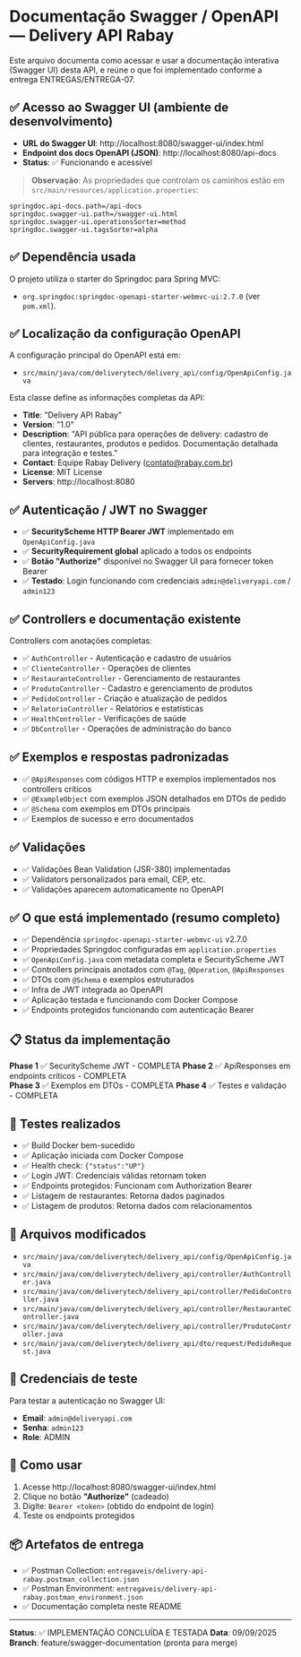 # Documentação Swagger / OpenAPI — Delivery API Rabay

Este arquivo documenta como acessar e usar a documentação interativa (Swagger UI) desta API, e reúne o que foi implementado conforme a entrega ENTREGAS/ENTREGA-07.

## ✅ Acesso ao Swagger UI (ambiente de desenvolvimento)
- **URL do Swagger UI**: http://localhost:8080/swagger-ui/index.html
- **Endpoint dos docs OpenAPI (JSON)**: http://localhost:8080/api-docs
- **Status**: ✅ Funcionando e acessível

> **Observação**: As propriedades que controlam os caminhos estão em `src/main/resources/application.properties`:
```
springdoc.api-docs.path=/api-docs
springdoc.swagger-ui.path=/swagger-ui.html
springdoc.swagger-ui.operationsSorter=method
springdoc.swagger-ui.tagsSorter=alpha
```

## ✅ Dependência usada
O projeto utiliza o starter do Springdoc para Spring MVC:
- `org.springdoc:springdoc-openapi-starter-webmvc-ui:2.7.0` (ver `pom.xml`).

## ✅ Localização da configuração OpenAPI
A configuração principal do OpenAPI está em:
- `src/main/java/com/deliverytech/delivery_api/config/OpenApiConfig.java`

Esta classe define as informações completas da API:
- **Title**: "Delivery API Rabay"
- **Version**: "1.0"
- **Description**: "API pública para operações de delivery: cadastro de clientes, restaurantes, produtos e pedidos. Documentação detalhada para integração e testes."
- **Contact**: Equipe Rabay Delivery (contato@rabay.com.br)
- **License**: MIT License
- **Servers**: http://localhost:8080

## ✅ Autenticação / JWT no Swagger
- ✅ **SecurityScheme HTTP Bearer JWT** implementado em `OpenApiConfig.java`
- ✅ **SecurityRequirement global** aplicado a todos os endpoints
- ✅ **Botão "Authorize"** disponível no Swagger UI para fornecer token Bearer
- ✅ **Testado**: Login funcionando com credenciais `admin@deliveryapi.com` / `admin123`

## ✅ Controllers e documentação existente
Controllers com anotações completas:
- ✅ `AuthController` - Autenticação e cadastro de usuários
- ✅ `ClienteController` - Operações de clientes
- ✅ `RestauranteController` - Gerenciamento de restaurantes
- ✅ `ProdutoController` - Cadastro e gerenciamento de produtos
- ✅ `PedidoController` - Criação e atualização de pedidos
- ✅ `RelatorioController` - Relatórios e estatísticas
- ✅ `HealthController` - Verificações de saúde
- ✅ `DbController` - Operações de administração do banco

## ✅ Exemplos e respostas padronizadas
- ✅ `@ApiResponses` com códigos HTTP e exemplos implementados nos controllers críticos
- ✅ `@ExampleObject` com exemplos JSON detalhados em DTOs de pedido
- ✅ `@Schema` com exemplos em DTOs principais
- ✅ Exemplos de sucesso e erro documentados

## ✅ Validações
- ✅ Validações Bean Validation (JSR-380) implementadas
- ✅ Validators personalizados para email, CEP, etc.
- ✅ Validações aparecem automaticamente no OpenAPI

## ✅ O que está implementado (resumo completo)
- ✅ Dependência `springdoc-openapi-starter-webmvc-ui` v2.7.0
- ✅ Propriedades Springdoc configuradas em `application.properties`
- ✅ `OpenApiConfig.java` com metadata completa e SecurityScheme JWT
- ✅ Controllers principais anotados com `@Tag`, `@Operation`, `@ApiResponses`
- ✅ DTOs com `@Schema` e exemplos estruturados
- ✅ Infra de JWT integrada ao OpenAPI
- ✅ Aplicação testada e funcionando com Docker Compose
- ✅ Endpoints protegidos funcionando com autenticação Bearer

## 📋 Status da implementação
**Phase 1** ✅ SecurityScheme JWT - COMPLETA
**Phase 2** ✅ ApiResponses em endpoints críticos - COMPLETA  
**Phase 3** ✅ Exemplos em DTOs - COMPLETA
**Phase 4** ✅ Testes e validação - COMPLETA

## 🧪 Testes realizados
- ✅ Build Docker bem-sucedido
- ✅ Aplicação iniciada com Docker Compose
- ✅ Health check: `{"status":"UP"}`
- ✅ Login JWT: Credenciais válidas retornam token
- ✅ Endpoints protegidos: Funcionam com Authorization Bearer
- ✅ Listagem de restaurantes: Retorna dados paginados
- ✅ Listagem de produtos: Retorna dados com relacionamentos

## 📁 Arquivos modificados
- `src/main/java/com/deliverytech/delivery_api/config/OpenApiConfig.java`
- `src/main/java/com/deliverytech/delivery_api/controller/AuthController.java`
- `src/main/java/com/deliverytech/delivery_api/controller/PedidoController.java`
- `src/main/java/com/deliverytech/delivery_api/controller/RestauranteController.java`
- `src/main/java/com/deliverytech/delivery_api/controller/ProdutoController.java`
- `src/main/java/com/deliverytech/delivery_api/dto/request/PedidoRequest.java`

## 🔐 Credenciais de teste
Para testar a autenticação no Swagger UI:
- **Email**: `admin@deliveryapi.com`
- **Senha**: `admin123`
- **Role**: ADMIN

## 📖 Como usar
1. Acesse http://localhost:8080/swagger-ui/index.html
2. Clique no botão **"Authorize"** (cadeado)
3. Digite: `Bearer <token>` (obtido do endpoint de login)
4. Teste os endpoints protegidos

## 📦 Artefatos de entrega
- ✅ Postman Collection: `entregaveis/delivery-api-rabay.postman_collection.json`
- ✅ Postman Environment: `entregaveis/delivery-api-rabay.postman_environment.json`
- ✅ Documentação completa neste README

---
**Status**: ✅ IMPLEMENTAÇÃO CONCLUÍDA E TESTADA
**Data**: 09/09/2025
**Branch**: feature/swagger-documentation (pronta para merge)
